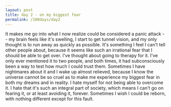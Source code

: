 ```yaml
---
layout: post
title: day 2 - on my biggest fear
permalink: /100days/day2
---
```


It makes me go into what I now realize could be considered a panic attack -- my brain feels like it's swelling, I start to get tunnel vision, and my only thought is to run away as quickly as possible. It's something I feel I can't tell other people about, because it seems like such an irrational fear that I should be able to get over. I've thought about going to therapy for it. I've only ever mentioned it to two people, and both times, it had subconsciously been a way to test how much I could trust them. Sometimes I have nightmares about it and I wake up almost relieved, because I know the universe cannot be so cruel as to make me experience my biggest fear in both my dreams and in reality. I hate myself for not being able to overcome it. I hate that it's such an integral part of society, which means I can't go on fearing it, or at least avoiding it, forever. Sometimes I wish I could be reborn, with nothing different except for this fault. 

